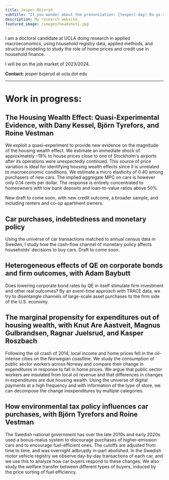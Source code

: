 ```yaml
---
title: Jesper Böjeryd
subtitle: "If you wonder about the pronunciation: [Yesper(-day) Bɜ-yɛ-reed]"
description: My research website.
featured_image: /images/headshot1.jpg
---
```


I am a doctoral candidate at UCLA doing research in applied macroeconomics, using household registry data, applied methods, and structural modeling to study the role of home prices and credit use in household finance.

I will be on the job market of 2023/2024.

**Contact:** jesper bojeryd at ucla dot edu

---

#  Work in progress:
## The Housing Wealth Effect: Quasi-Experimental Evidence, with Dany Kessel, Björn Tyrefors, and Roine Vestman
We exploit a quasi-experiment to provide new evidence on the magnitude of the housing wealth effect. We estimate an immediate shock of approximately –19% to house prices close to one of Stockholm's airports after its operations were unexpectedly continued. This source of price variation is ideal for identifying housing wealth effects since it is unrelated to macroeconomic conditions. We estimate a micro elasticity of 0.40 among purchasers of new cars. The implied aggregate MPC on cars is however only 0.14 cents per dollar. The response is entirely concentrated to homeowners with low bank deposits and loan-to-value ratios above 50%.

New draft to come soon, with new credit outcome, a broader sample, and including renters and co-op apartment owners.

## Car purchases, indebtedness and monetary policy
Using the universe of car transactions matched to annual census data in Sweden, I study how the cash-flow channel of monetary policy affects households’ decisions to buy cars. Draft to come soon.

## Heterogeneous effects of QE on corporate bonds and firm outcomes, with Adam Baybutt
Does lowering corporate bond rates by QE in itself stimulate firm investment and other real outcomes? By an event-time approach with TRACE data, we try to disentangle channels of large-scale asset purchases to the firm side of the U.S. economy.

## The marginal propensity for expenditures out of housing wealth, with Knut Are Aastveit, Magnus Gulbrandsen, Ragnar Juelsrud, and Kasper Roszbach
Following the oil crash of 2014, local income and home prices fell in the oil-intense cities on the Norwegian coastline. We study the consumption of public sector workers across Norway and compare their change in expenditures in response to fall in home prices. We argue that public sector workers are insulated from local oil revenue and that differences in changes in expenditures are due housing wealth. Using the universe of digital payments at a high frequency and with information of the type of store, we can decompose the change inexpenditures by multiple categories.

## How environmental tax policy influences car purchases, with Björn Tyrefors and Roine Vestman
The Swedish national government has over the late 2010s and early 2020s used a bonus-malus system to discourage purchases of higher-emission cars and to encourage fuel-efficient ones. The cutoffs are adjusted from time to time, and was overnight adbruptly in-part abolished. In the Swedish motor vehicle registry we observe day-by-day transactions of each car, and we use this to analyze how car buyers respond to these changes. We also study the welfare transfer between different types of buyers, induced by the price sorting of fuel efficiency.
